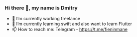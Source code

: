 ### Hi there 👋, my name is Dmitry

- 🔭 I’m currently working freelance
- 🌱 I’m currently learning swift and also want to learn Flutter
- 📫 How to reach me: Telegram - https://t.me/fieninmane
